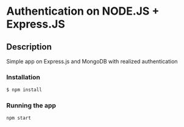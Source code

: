 # Authentication on NODE.JS + Express.JS

## Description
Simple app on Express.js and MongoDB with realized authentication

### Installation
```bash
$ npm install
```

### Running the app
```bash
npm start
```